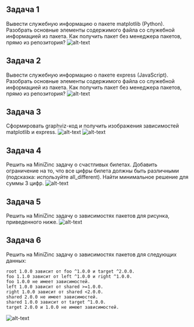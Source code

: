 ## Задача 1

Вывести служебную информацию о пакете matplotlib (Python). Разобрать основные элементы содержимого файла со служебной информацией из пакета. Как получить пакет без менеджера пакетов, прямо из репозитория?
![alt-text](https://sun9-12.userapi.com/impg/NHjXZfBwTMusacKepMylkDqOkrBgSR4P31rRNg/upEQ599j6fE.jpg?size=1047x885&quality=96&sign=678c62ba704f27993f0226eccc0772b7&type=album)

## Задача 2

Вывести служебную информацию о пакете express (JavaScript). Разобрать основные элементы содержимого файла со служебной информацией из пакета. Как получить пакет без менеджера пакетов, прямо из репозитория?
![alt-text](https://sun1-55.userapi.com/impg/ttxJoEZrY_iFOfZlG_Agdo3NDGtKhdc4ebTEDQ/PzSyBtWMu18.jpg?size=1151x795&quality=96&sign=f0a7b61f33fa34e91b5333b2aca12acf&type=album)

## Задача 3

Сформировать graphviz-код и получить изображения зависимостей matplotlib и express.
![alt-text](https://sun9-32.userapi.com/impg/qxoOVVvXxe3p9KBPHNpd_Yzj7TlfAkEw7kt3_g/Zy9Yqt2Q-CY.jpg?size=935x335&quality=96&sign=61e7a7bd66e1933383b92fb74d1bc3df&type=album)
![alt-text](https://sun9-80.userapi.com/impg/cUYsyiwaJzwTxzp1uh0Mg2hYC8kIUrc1ep8dXQ/MZOWUADk6yc.jpg?size=950x963&quality=96&sign=e9219a3f2f23cce23f3ed15652b78422&type=album)

## Задача 4

Решить на MiniZinc задачу о счастливых билетах. Добавить ограничение на то, что все цифры билета должны быть различными (подсказка: используйте all_different). Найти минимальное решение для суммы 3 цифр.
![alt-text](https://sun9-26.userapi.com/impg/oNeJ4W7wRuM-IZI28K7A6lGNeg7sCZaaheonXw/U_PBKFSkdqI.jpg?size=1392x802&quality=96&sign=bc01e48e1ebd70d0448cfd0c05d56e5d&type=album)

## Задача 5

Решить на MiniZinc задачу о зависимостях пакетов для рисунка, приведенного ниже.
![alt-text](https://sun1-90.userapi.com/impg/BgtSfnaS-jA9zVwn-5m4hKuCWmJZJpxG2tW1cA/rW8Ypsepct4.jpg?size=1423x796&quality=96&sign=6f8124b3c58e9f9c3b95dfa1bbd8f51d&type=album)

## Задача 6

Решить на MiniZinc задачу о зависимостях пакетов для следующих данных:

```
root 1.0.0 зависит от foo ^1.0.0 и target ^2.0.0.
foo 1.1.0 зависит от left ^1.0.0 и right ^1.0.0.
foo 1.0.0 не имеет зависимостей.
left 1.0.0 зависит от shared >=1.0.0.
right 1.0.0 зависит от shared <2.0.0.
shared 2.0.0 не имеет зависимостей.
shared 1.0.0 зависит от target ^1.0.0.
target 2.0.0 и 1.0.0 не имеют зависимостей.
```
![alt-text](https://sun9-34.userapi.com/impg/7j1rKj7KRT53u-M0y39WnwRuLXtvr2vJqvSTsw/pQGQawfU1Ps.jpg?size=1869x824&quality=96&sign=e9c0248a063ea526c7f9479e9a5223d2&type=album)
